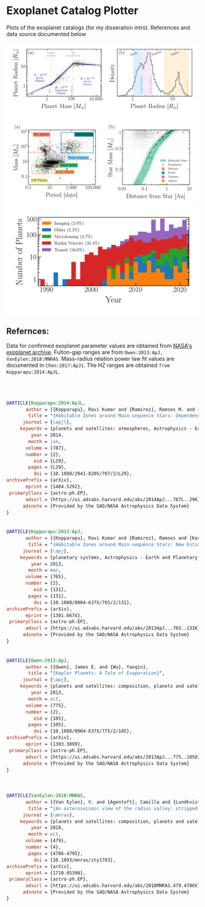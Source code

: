 # Exoplanet Catalog Plotter

Plots of the exoplanet catalogs (for my disseration intro). References and data source documented below

![](https://raw.githubusercontent.com/avivajpeyi/exoplanet_catalog_plotter/main/src/radii_and_mass_relations.png)
![](https://raw.githubusercontent.com/avivajpeyi/exoplanet_catalog_plotter/main/src/scatter_categories.png)
![](https://raw.githubusercontent.com/avivajpeyi/exoplanet_catalog_plotter/main/src/confirmed_planets_vs_time.png)


## Refernces: 

Data for confirmed exoplanet parameter values are obtained from [NASA's exoplanet archive](https://exoplanetarchive.ipac.caltech.edu/).
Fulton-gap ranges are from `Owen:2013:ApJ, VanEylen:2018:MNRAS`.
Mass-radius relation power law fit values are documented in `Chen:2017:ApJ1`.
The HZ ranges are obtained `from Kopparapu:2014:ApJL`.


```bib



@ARTICLE{Kopparapu:2014:ApJL,
       author = {{Kopparapu}, Ravi Kumar and {Ramirez}, Ramses M. and {SchottelKotte}, James and {Kasting}, James F. and {Domagal-Goldman}, Shawn and {Eymet}, Vincent},
        title = "{Habitable Zones around Main-sequence Stars: Dependence on Planetary Mass}",
      journal = {\apjl},
     keywords = {planets and satellites: atmospheres, Astrophysics - Earth and Planetary Astrophysics},
         year = 2014,
        month = jun,
       volume = {787},
       number = {2},
          eid = {L29},
        pages = {L29},
          doi = {10.1088/2041-8205/787/2/L29},
archivePrefix = {arXiv},
       eprint = {1404.5292},
 primaryClass = {astro-ph.EP},
       adsurl = {https://ui.adsabs.harvard.edu/abs/2014ApJ...787L..29K},
      adsnote = {Provided by the SAO/NASA Astrophysics Data System}
}


@ARTICLE{Kopparapu:2013:ApJ,
       author = {{Kopparapu}, Ravi Kumar and {Ramirez}, Ramses and {Kasting}, James F. and {Eymet}, Vincent and {Robinson}, Tyler D. and {Mahadevan}, Suvrath and {Terrien}, Ryan C. and {Domagal-Goldman}, Shawn and {Meadows}, Victoria and {Deshpande}, Rohit},
        title = "{Habitable Zones around Main-sequence Stars: New Estimates}",
      journal = {\apj},
     keywords = {planetary systems, Astrophysics - Earth and Planetary Astrophysics},
         year = 2013,
        month = mar,
       volume = {765},
       number = {2},
          eid = {131},
        pages = {131},
          doi = {10.1088/0004-637X/765/2/131},
archivePrefix = {arXiv},
       eprint = {1301.6674},
 primaryClass = {astro-ph.EP},
       adsurl = {https://ui.adsabs.harvard.edu/abs/2013ApJ...765..131K},
      adsnote = {Provided by the SAO/NASA Astrophysics Data System}
}


@ARTICLE{Owen:2013:ApJ,
       author = {{Owen}, James E. and {Wu}, Yanqin},
        title = "{Kepler Planets: A Tale of Evaporation}",
      journal = {\apj},
     keywords = {planets and satellites: composition, planets and satellites: formation, planets and satellites: interiors, planets and satellites: physical evolution, Astrophysics - Earth and Planetary Astrophysics},
         year = 2013,
        month = oct,
       volume = {775},
       number = {2},
          eid = {105},
        pages = {105},
          doi = {10.1088/0004-637X/775/2/105},
archivePrefix = {arXiv},
       eprint = {1303.3899},
 primaryClass = {astro-ph.EP},
       adsurl = {https://ui.adsabs.harvard.edu/abs/2013ApJ...775..105O},
      adsnote = {Provided by the SAO/NASA Astrophysics Data System}
}



@ARTICLE{VanEylen:2018:MNRAS,
       author = {{Van Eylen}, V. and {Agentoft}, Camilla and {Lundkvist}, M.~S. and {Kjeldsen}, H. and {Owen}, J.~E. and {Fulton}, B.~J. and {Petigura}, E. and {Snellen}, I.},
        title = "{An asteroseismic view of the radius valley: stripped cores, not born rocky}",
      journal = {\mnras},
     keywords = {planets and satellites: composition, planets and satellites: formation, planets and satellites: fundamental parameters, planets and satellites: physical evolution, Astrophysics - Earth and Planetary Astrophysics},
         year = 2018,
        month = oct,
       volume = {479},
       number = {4},
        pages = {4786-4795},
          doi = {10.1093/mnras/sty1783},
archivePrefix = {arXiv},
       eprint = {1710.05398},
 primaryClass = {astro-ph.EP},
       adsurl = {https://ui.adsabs.harvard.edu/abs/2018MNRAS.479.4786V},
      adsnote = {Provided by the SAO/NASA Astrophysics Data System}
}


```


